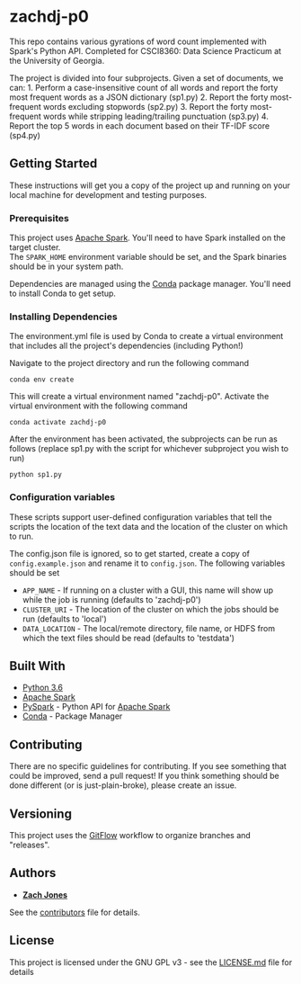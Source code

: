 # zachdj-p0

This repo contains various gyrations of word count implemented with Spark's Python API.
Completed for CSCI8360: Data Science Practicum at the University of Georgia.

The project is divided into four subprojects.  Given a set of documents, we can:
    1. Perform a case-insensitive count of all words and report the forty most frequent words as a JSON dictionary (sp1.py)
    2. Report the forty most-frequent words excluding stopwords (sp2.py)
    3. Report the forty most-frequent words while stripping leading/trailing punctuation (sp3.py)
    4. Report the top 5 words in each document based on their TF-IDF score (sp4.py)

## Getting Started

These instructions will get you a copy of the project up and running on your local machine for development and testing purposes.

### Prerequisites

This project uses [Apache Spark](https://spark.apache.org).  You'll need to have Spark installed on the target cluster.  
The ```SPARK_HOME``` environment variable should be set, and the Spark binaries should be in your system path.

Dependencies are managed using the [Conda](https://conda.io/docs/) package manager.  You'll need to install Conda to get setup.

### Installing Dependencies

The environment.yml file is used by Conda to create a virtual environment that includes all the project's dependencies (including Python!)

Navigate to the project directory and run the following command

```
conda env create
```

This will create a virtual environment named "zachdj-p0".  Activate the virtual environment with the following command

```
conda activate zachdj-p0
```

After the environment has been activated, the subprojects can be run as follows 
(replace sp1.py with the script for whichever subproject you wish to run)

```
python sp1.py
```

### Configuration variables
These scripts support user-defined configuration variables that tell the scripts the location of 
the text data and the location of the cluster on which to run.

The config.json file is ignored, so to get started, create a copy of ```config.example.json``` 
and rename it to ```config.json```.  The following variables should be set

* ```APP_NAME``` - If running on a cluster with a GUI, this name will show up while the job is running
   (defaults to 'zachdj-p0')
* ```CLUSTER_URI``` - The location of the cluster on which the jobs should be run (defaults to 'local')
* ```DATA_LOCATION``` - The local/remote directory, file name, or HDFS from which the text files should be read 
 (defaults to 'testdata')

## Built With

* [Python 3.6](https://www.python.org/)
* [Apache Spark](https://spark.apache.org)
* [PySpark](https://spark.apache.org/docs/0.9.0/python-programming-guide.html) - Python API for [Apache Spark](https://spark.apache.org/)
* [Conda](https://conda.io/docs/) - Package Manager

## Contributing

There are no specific guidelines for contributing.  If you see something that could be improved, send a pull request!
If you think something should be done different (or is just-plain-broke), please create an issue.

## Versioning

This project uses the [GitFlow](https://www.atlassian.com/git/tutorials/comparing-workflows/gitflow-workflow) workflow
to organize branches and "releases".

## Authors

* [**Zach Jones**](https://github.com/zachdj)

See the [contributors](CONTRIBUTORS.md) file for details.

## License

This project is licensed under the GNU GPL v3 - see the [LICENSE.md](LICENSE.md) file for details

